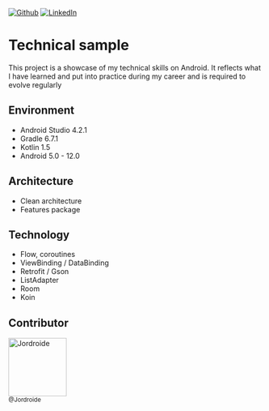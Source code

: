 [![Github][github-shield]][github-url]
[![LinkedIn][linkedin-shield]][linkedin-url]

# Technical sample

This project is a showcase of my technical skills on Android. It reflects what I have learned and put into practice during my career and is required to evolve regularly

## Environment

* Android Studio 4.2.1
* Gradle 6.7.1
* Kotlin 1.5
* Android 5.0 - 12.0

## Architecture

* Clean architecture
* Features package

## Technology

* Flow, coroutines
* ViewBinding / DataBinding
* Retrofit / Gson
* ListAdapter
* Room 
* Koin

## Contributor

[<img alt="Jordroide" src="https://github.com/jordroide.png?size=115" width="115"><br><sub>@Jordroide</sub>](https://github.com/Jordroide)

[linkedin-shield]: https://img.shields.io/badge/LinkedIn-0077B5?style=for-the-badge&logo=linkedin&logoColor=white
[linkedin-url]: https://www.linkedin.com/in/jordane-serreau/
[github-shield]: https://img.shields.io/badge/GitHub-100000?style=for-the-badge&logo=github&logoColor=white
[github-url]: https://github.com/Jordroide
[android-shield]: https://img.shields.io/badge/Android-3DDC84?style=for-the-badge&logo=android&logoColor=white
[kotlin-shield]: https://img.shields.io/badge/Kotlin-0095D5?&style=for-the-badge&logo=kotlin&logoColor=white
[git-shield]:https://img.shields.io/badge/Git-F05032?style=for-the-badge&logo=git&logoColor=white
[playstore-shield]: https://img.shields.io/badge/Google_Play-414141?style=for-the-badge&logo=google-play&logoColor=white

